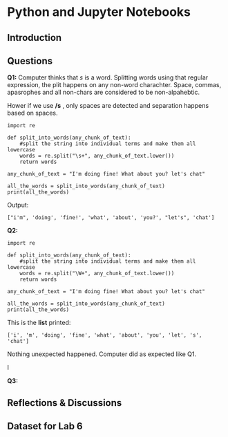 # Python and Jupyter Notebooks
## Introduction

## Questions
**Q1:** Computer thinks that *s* is a word. 
Splitting words using that regular expression, the plit happens on any non-word charachter. 
Space, commas, apasrophes and all non-chars are considered to be non-alpahebtic.

Hower if we use **/s** , only spaces are detected and separation happens based on spaces.
```
import re

def split_into_words(any_chunk_of_text):
    #split the string into individual terms and make them all lowercase
    words = re.split("\s+", any_chunk_of_text.lower())
    return words 

any_chunk_of_text = "I'm doing fine! What about you? let's chat"

all_the_words = split_into_words(any_chunk_of_text)
print(all_the_words)
```

Output:
```
["i'm", 'doing', 'fine!', 'what', 'about', 'you?', "let's", 'chat']
```
**Q2:** 

```
import re

def split_into_words(any_chunk_of_text):
    #split the string into individual terms and make them all lowercase
    words = re.split("\W+", any_chunk_of_text.lower())
    return words 

any_chunk_of_text = "I'm doing fine! What about you? let's chat"

all_the_words = split_into_words(any_chunk_of_text)
print(all_the_words)
```

This is the **list** printed:
```
['i', 'm', 'doing', 'fine', 'what', 'about', 'you', 'let', 's', 'chat']
```
Nothing unexpected happened. Computer did as expected like Q1.

I 

**Q3:** 

## Reflections & Discussions
## Dataset for Lab 6
